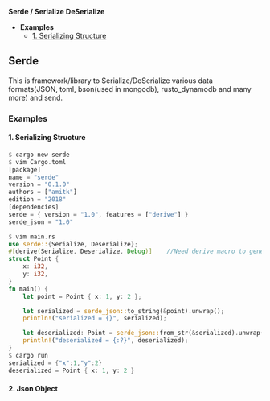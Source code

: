 **Serde / Serialize DeSerialize**
- **Examples**
  - [1. Serializing Structure](#e1)

## Serde
This is framework/library to Serialize/DeSerialize various data formats(JSON, toml, bson(used in mongodb), rusto_dynamodb and many more) and send.

### Examples
<a name=e1></a>
#### 1. Serializing Structure
```rs
$ cargo new serde
$ vim Cargo.toml
[package]
name = "serde"
version = "0.1.0"
authors = ["amitk"]
edition = "2018"
[dependencies]
serde = { version = "1.0", features = ["derive"] }
serde_json = "1.0"

$ vim main.rs
use serde::{Serialize, Deserialize};             
#[derive(Serialize, Deserialize, Debug)]    //Need derive macro to generate implementations of the Serialize and Deserialize traits
struct Point {
    x: i32,
    y: i32,
}
fn main() {
    let point = Point { x: 1, y: 2 };

    let serialized = serde_json::to_string(&point).unwrap();
    println!("serialized = {}", serialized);

    let deserialized: Point = serde_json::from_str(&serialized).unwrap();
    println!("deserialized = {:?}", deserialized);
}
$ cargo run
serialized = {"x":1,"y":2}
deserialized = Point { x: 1, y: 2 }
```

<a name=e2></a>
#### 2. Json Object
```rs
````
```

